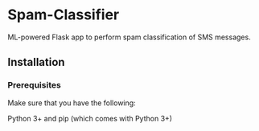 # Spam-Classifier
ML-powered Flask app to perform spam classification of SMS messages.

## Installation

### Prerequisites

Make sure that you have the following:

Python 3+ and pip (which comes with Python 3+)